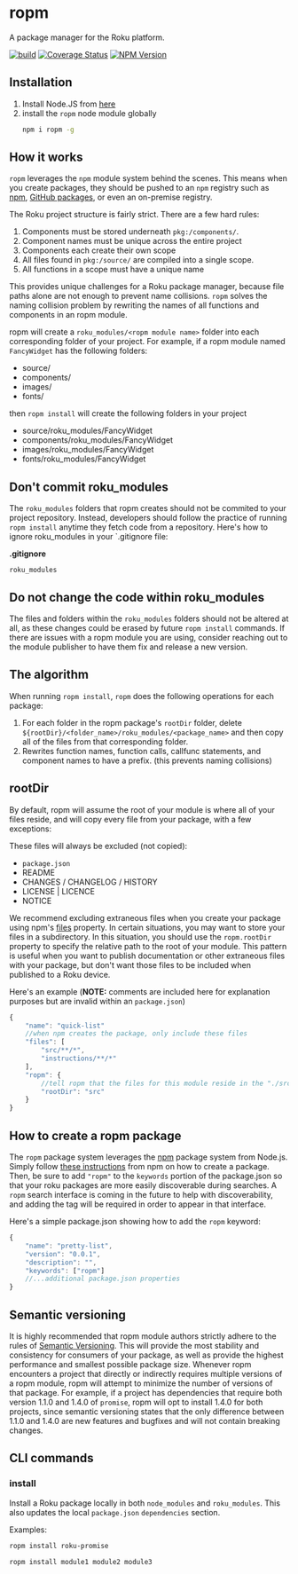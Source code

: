 # ropm
A package manager for the Roku platform.

[![build](https://img.shields.io/github/workflow/status/rokucommunity/ropm/build.svg?logo=github)](https://github.com/rokucommunity/ropm/actions?query=workflow%3Abuild)
[![Coverage Status](https://coveralls.io/repos/github/rokucommunity/ropm/badge.svg?branch=master)](https://coveralls.io/github/rokucommunity/ropm?branch=master)
[![NPM Version](https://badge.fury.io/js/ropm.svg?style=flat)](https://npmjs.org/package/ropm)

## Installation
1. Install Node.JS from [here](https://nodejs.org/en/download/)
2. install the `ropm` node module globally
    ```bash
    npm i ropm -g
    ```

## How it works
`ropm` leverages the `npm` module system behind the scenes. This means when you create packages, they should be pushed to an `npm` registry such as [npm](https://www.npmjs.com/), [GitHub packages](https://github.com/features/packages), or even an on-premise registry. 

The Roku project structure is fairly strict. There are a few hard rules:
1. Components must be stored underneath `pkg:/components/`. 
2. Component names must be unique across the entire project
3. Components each create their own scope
4. All files found in `pkg:/source/` are compiled into a single scope.
5. All functions in a scope must have a unique name

This provides unique challenges for a Roku package manager, because file paths alone are not enough to prevent name collisions. `ropm` solves the naming collision problem by rewriting the names of all functions and components in an ropm module.

ropm will create a `roku_modules/<ropm module name>` folder into each corresponding folder of your project. For example, if a ropm module named `FancyWidget` has the following folders:
 - source/
 - components/
 - images/
 - fonts/

then `ropm install` will create the following folders in your project
 - source/roku_modules/FancyWidget
 - components/roku_modules/FancyWidget
 - images/roku_modules/FancyWidget
 - fonts/roku_modules/FancyWidget

## Don't commit roku_modules
The `roku_modules` folders that ropm creates should not be commited to your project repository. Instead, developers should follow the practice of running `ropm install` anytime they fetch code from a repository. Here's how to ignore roku_modules in your `.gitignore file:

**.gitignore**
```gitignore
roku_modules
```

## Do not change the code within roku_modules
The files and folders within the `roku_modules` folders should not be altered at all, as these changes could be erased by future `ropm install` commands. If there are issues with a ropm module you are using, consider reaching out to the module publisher to have them fix and release a new version.

## The algorithm
When running `ropm install`, `ropm` does the following operations for each package:
1. For each folder in the ropm package's `rootDir` folder, delete `${rootDir}/<folder_name>/roku_modules/<package_name>` and then copy all of the files from that corresponding folder.
2. Rewrites function names, function calls, callfunc statements, and component names to have a prefix. (this prevents naming collisions)


## rootDir
By default, ropm will assume the root of your module is where all of your files reside, and will copy every file from your package, with a few exceptions: 

These files will always be excluded (not copied):
 - `package.json`
 - README
 - CHANGES / CHANGELOG / HISTORY
 - LICENSE | LICENCE
 - NOTICE

We recommend excluding extraneous files when you create your package using npm's [files](https://docs.npmjs.com/files/package.json#files) property. In certain situations, you may want to store your files in a subdirectory. In this situation, you should use the `ropm.rootDir` property to specify the relative path to the root of your module. This pattern is useful when you want to publish documentation or other extraneous files with your package, but don't want those files to be included when published to a Roku device. 

Here's an example (**NOTE:** comments are included here for explanation purposes but are invalid within an `package.json`)

```javascript
{
    "name": "quick-list"
    //when npm creates the package, only include these files
    "files": [
        "src/**/*",
        "instructions/**/*"
    ],
    "ropm": {
        //tell ropm that the files for this module reside in the "./src" folder
        "rootDir": "src"
    }
}
```

## How to create a ropm package
The `ropm` package system leverages the [npm](https://www.npmjs.com/) package system from Node.js. Simply follow [these instructions](https://docs.npmjs.com/creating-and-publishing-unscoped-public-packages) from npm on how to create a package. Then, be sure to add `"ropm"` to the `keywords` portion of the package.json so that your roku packages are more easily discoverable during searches. A `ropm` search interface is coming in the future to help with discoverability, and adding the tag will be required in order to appear in that interface.

Here's a simple package.json showing how to add the `ropm` keyword:
```javascript
{
    "name": "pretty-list",
    "version": "0.0.1",
    "description": "",
    "keywords": ["ropm"]
    //...additional package.json properties
}
```

## Semantic versioning
It is highly recommended that ropm module authors strictly adhere to the rules of [Semantic Versioning](https://semver.org/). This will provide the most stability and consistency for consumers of your package, as well as provide the highest performance and smallest possible package size. Whenever ropm encounters a project that directly or indirectly requires multiple versions of a ropm module, ropm will attempt to minimize the number of versions of that package. For example, if a project has dependencies that require both version 1.1.0 and 1.4.0 of `promise`, ropm will opt to install 1.4.0 for both projects, since semantic versioning states that the only difference between 1.1.0 and 1.4.0 are new features and bugfixes and will not contain breaking changes.

## CLI commands
### install
Install a Roku package locally in both `node_modules` and `roku_modules`. This also updates the local `package.json` `dependencies` section. 

Examples:
```bash
ropm install roku-promise
```

```bash
ropm install module1 module2 module3
```






